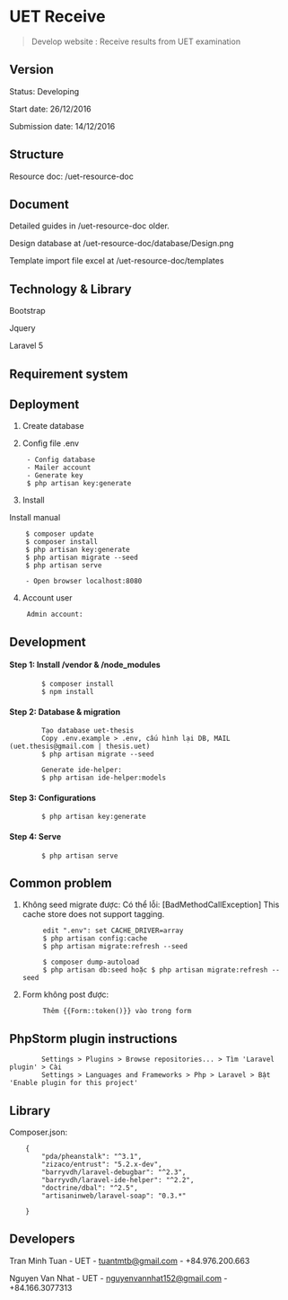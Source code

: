 # UET Receive

> Develop website : Receive results from UET examination

## Version
Status: Developing

Start date: 26/12/2016 

Submission date: 14/12/2016

## Structure

Resource doc: /uet-resource-doc

## Document

Detailed guides in /uet-resource-doc older.

Design database at /uet-resource-doc/database/Design.png

Template import file excel at /uet-resource-doc/templates

## Technology & Library
Bootstrap

Jquery

Laravel 5

## Requirement system

## Deployment

1. Create database
      
2. Config file .env
        
        - Config database
        - Mailer account
        - Generate key
        $ php artisan key:generate

3. Install

Install manual

        $ composer update
        $ composer install
        $ php artisan key:generate
        $ php artisan migrate --seed
        $ php artisan serve
        
        - Open browser localhost:8080
        
4. Account user

        Admin account: 
        
## Development

#### Step 1: Install /vendor & /node_modules
            
            $ composer install
            $ npm install
            
#### Step 2: Database & migration
            
            Tạo database uet-thesis
            Copy .env.example > .env, cấu hình lại DB, MAIL (uet.thesis@gmail.com | thesis.uet)
            $ php artisan migrate --seed
            
            Generate ide-helper: 
            $ php artisan ide-helper:models
            
#### Step 3: Configurations

            $ php artisan key:generate

#### Step 4: Serve

            $ php artisan serve
            
                
## Common problem

1. Không seed migrate được:
Có thể lỗi: [BadMethodCallException] This cache store does not support tagging.
            
            edit ".env": set CACHE_DRIVER=array
            $ php artisan config:cache
            $ php artisan migrate:refresh --seed
                        
            $ composer dump-autoload
            $ php artisan db:seed hoặc $ php artisan migrate:refresh --seed
            
2. Form không post được:

            Thêm {{Form::token()}} vào trong form
            
## PhpStorm plugin instructions
    
            Settings > Plugins > Browse repositories... > Tìm 'Laravel plugin' > Cài 
            Settings > Languages and Frameworks > Php > Laravel > Bật 'Enable plugin for this project'
            
      
## Library

Composer.json:

        {
            "pda/pheanstalk": "^3.1",
            "zizaco/entrust": "5.2.x-dev",
            "barryvdh/laravel-debugbar": "^2.3",
            "barryvdh/laravel-ide-helper": "^2.2",
            "doctrine/dbal": "^2.5",
            "artisaninweb/laravel-soap": "0.3.*"
            
        }

## Developers

Tran Minh Tuan - UET - tuantmtb@gmail.com - +84.976.200.663

Nguyen Van Nhat - UET - nguyenvannhat152@gmail.com - +84.166.3077313